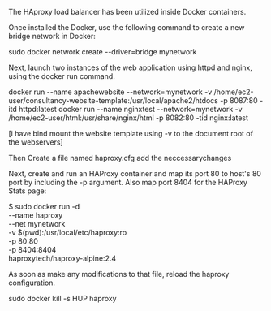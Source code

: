 
The HAproxy load balancer has been utilized inside Docker containers.
 
 Once installed the Docker, use the following command to create a new bridge network in Docker:
 
 sudo docker network create --driver=bridge mynetwork
 
 Next, launch two instances of the web application using httpd and nginx, using the docker run command.
 
 docker run --name apachewebsite --network=mynetwork -v /home/ec2-user/consultancy-website-template:/usr/local/apache2/htdocs -p 8087:80 -itd httpd:latest
 docker run --name nginxtest  --network=mynetwork -v /home/ec2-user/html:/usr/share/nginx/html -p 8082:80 -tid nginx:latest
 
 [i have bind mount the website template using -v to the document root of the webservers]
 
 Then Create a file named haproxy.cfg add the neccessarychanges
 
 Next, create and run an HAProxy container and map its port 80 to host's 80 port by including the -p argument. Also map port 8404 for the HAProxy Stats page:

$ sudo docker run -d \
   --name haproxy \
   --net mynetwork \
   -v $(pwd):/usr/local/etc/haproxy:ro \
   -p 80:80 \
   -p 8404:8404 \
   haproxytech/haproxy-alpine:2.4
   
   As soon as make any modifications to that file, reload the haproxy configuration.
   
   sudo docker kill -s HUP haproxy
   
   
